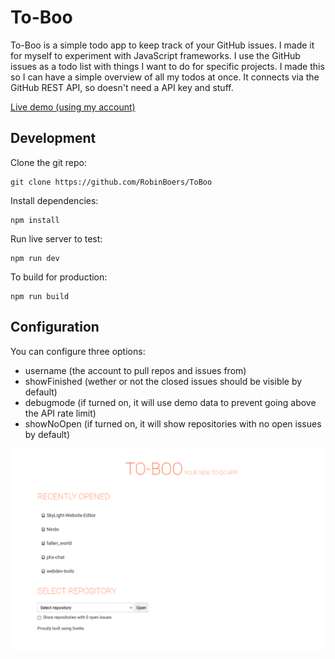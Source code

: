 # To-Boo

To-Boo is a simple todo app to keep track of your GitHub issues. I made it for myself to experiment with JavaScript frameworks. I use the GitHub issues as a todo list with things I want to do for specific projects. I made this so I can have a simple overview of all my todos at once. It connects via the GitHub REST API, so doesn't need a API key and stuff.

[Live demo (using my account)](https://robinboers.github.io/ToBoo/)

## Development

Clone the git repo:

```
git clone https://github.com/RobinBoers/ToBoo
```

Install dependencies:

```
npm install
```

Run live server to test:

```
npm run dev
```

To build for production:

```
npm run build
```

## Configuration

You can configure three options:

- username (the account to pull repos and issues from)
- showFinished (wether or not the closed issues should be visible by default)
- debugmode (if turned on, it will use demo data to prevent going above the API rate limit)
- showNoOpen (if turned on, it will show repositories with no open issues by default)

![Screenshot](screenshot.png)